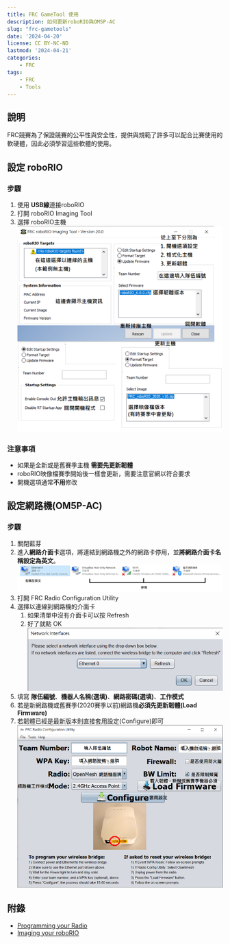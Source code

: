 ```yaml
---
title: FRC GameTool 使用
description: 如何更新roboRIO與OM5P-AC
slug: "frc-gametools"
date: '2024-04-20'
license: CC BY-NC-ND
lastmod: '2024-04-21'
categories:
    - FRC
tags:
    - FRC
    - Tools
---
```


## 說明
FRC競賽為了保證競賽的公平性與安全性，提供與規範了許多可以配合比賽使用的軟硬體，因此必須學習這些軟體的使用。

## 設定 roboRIO
### 步驟
1. 使用 **USB線**連接roboRIO
2. 打開 roboRIO Imaging Tool
3. 選擇 roboRIO主機
![roboRIO Imaging](roboRIO_imaging.png)

### 注意事項
* 如果是全新或是舊賽季主機 **需要先更新韌體**
* roboRIO映像檔賽季開始後一樣會更新，需要注意官網以符合要求
* 開機選項通常**不用**修改

## 設定網路機(OM5P-AC)
### 步驟
1. 關閉藍芽
2. 進入**網路介面卡**選項，將連結到網路機之外的網路卡停用，並**將網路介面卡名稱設定為英文**。
![Network Interface](Network_interface.png)
3. 打開 FRC Radio Configuration Utility
4. 選擇以連線到網路機的介面卡
    1. 如果清單中沒有介面卡可以按 Refresh
    2. 好了就點 OK
    ![Select Interface](Select_interface.png)
5. 填寫 **隊伍編號**、**機器人名稱(選填)**、**網路密碼(選填)**、**工作模式**
6. 若是新網路機或舊賽季(2020賽季以前)網路機**必須先更新韌體(Load Firmware)**
7. 若韌體已經是最新版本則直接套用設定(Configure)即可
![Radio Configuration](Radio_Configuration.png)

## 附錄
* [Programming your Radio](https://docs.wpilib.org/en/stable/docs/getting-started/getting-started-frc-control-system/radio-programming.html)
* [Imaging your roboRIO](https://docs.wpilib.org/en/stable/docs/getting-started/getting-started-frc-control-system/imaging-your-roborio.html)